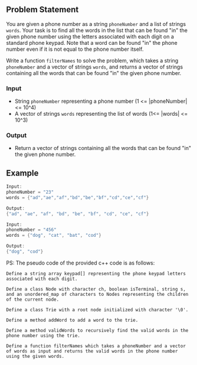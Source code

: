 ## Problem Statement

You are given a phone number as a string `phoneNumber` and a list of strings `words`. Your task is to find all the words in the list that can be found "in" the given phone number using the letters associated with each digit on a standard phone keypad. Note that a word can be found "in" the phone number even if it is not equal to the phone number itself.

Write a function `filterNames` to solve the problem, which takes a string `phoneNumber` and a vector of strings `words`, and returns a vector of strings containing all the words that can be found "in" the given phone number.

### Input
- String `phoneNumber` representing a phone number (1 <= |phoneNumber| <= 10^4)
- A vector of strings `words` representing the list of words (1<= |words| <= 10^3)

### Output
- Return a vector of strings containing all the words that can be found "in" the given phone number.

## Example
```cpp
Input:
phoneNumber = "23"
words = {"ad","ae","af","bd","be","bf","cd","ce","cf"}

Output:
{"ad", "ae", "af", "bd", "be", "bf", "cd", "ce", "cf"}

Input:
phoneNumber = "456"
words = {"dog", "cat", "bat", "cod"}

Output:
{"dog", "cod"}
```

PS: The pseudo code of the provided c++ code is as follows:

```plaintext
Define a string array keypad[] representing the phone keypad letters associated with each digit.

Define a class Node with character ch, boolean isTerminal, string s, and an unordered_map of characters to Nodes representing the children of the current node.

Define a class Trie with a root node initialized with character '\0'.

Define a method addWord to add a word to the trie.

Define a method validWords to recursively find the valid words in the phone number using the trie.

Define a function filterNames which takes a phoneNumber and a vector of words as input and returns the valid words in the phone number using the given words.
```